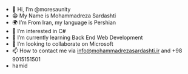 - 👋 Hi, I’m @moresaunity
- 😁 My Name is Mohammadreza Sardashti
- 🌍 I’m From Iran, my language is Pershian
- 👀 I’m interested in C#
- 🌱 I’m currently learning Back End Web Development
- 💞️ I’m looking to collaborate on Microsoft
- 📫 How to contact me via info@mohammadrezasardashti.ir and +98 9015151501
- hamid

<!---
moresaunity/moresaunity is a ✨ special ✨ repository because its `README.md` (this file) appears on your GitHub profile.
You can click the Preview link to take a look at your changes.
--->
